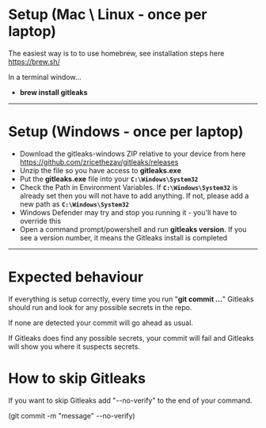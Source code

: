 # Setup (Mac \ Linux - once per laptop)

The easiest way is to to use homebrew, see installation steps here https://brew.sh/

In a terminal window...

- **brew install gitleaks**

---

# Setup (Windows - once per laptop)

- Download the gitleaks-windows ZIP relative to your device from here https://github.com/zricethezav/gitleaks/releases
- Unzip the file so you have access to **gitleaks.exe**
- Put the **gitleaks.exe** file into your **`C:\Windows\System32`**
- Check the Path in Environment Variables. If **`C:\Windows\System32`** is already set then you will not have to add anything. If not, please add a new path as **`C:\Windows\System32`**
- Windows Defender may try and stop you running it - you'll have to override this
- Open a command prompt/powershell and run **gitleaks version**. If you see a version number, it means the Gitleaks install is completed

---

# Expected behaviour

If everything is setup correctly, every time you run "**git commit ...**" Gitleaks should run and look for any possible secrets in the repo.

If none are detected your commit will go ahead as usual.

If Gitleaks does find any possible secrets, your commit will fail and Gitleaks will show you where it suspects secrets.

# How to skip Gitleaks

If you want to skip Gitleaks add "--no-verify" to the end of your command.

(git commit -m "message" --no-verify)
